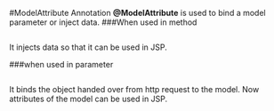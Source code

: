 #ModelAttribute Annotation
<Strong>@ModelAttribute</Strong> is used to bind a model parameter or inject data.
###When used in method
```

```
It injects data so that it can be used in JSP.

###when used in parameter
```

```
It binds the object handed over from http request to the model. Now attributes of the model can be used in JSP.
